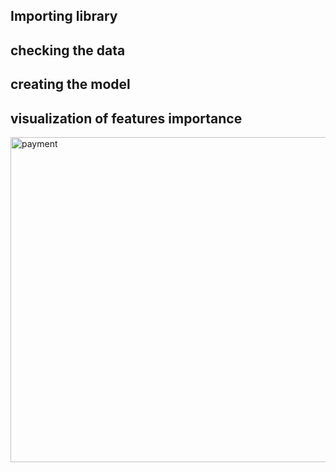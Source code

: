 ## Importing library

## checking the data 
## creating the model 
## visualization of features importance

<img width="520" alt="payment" src="https://github.com/amanullah20/ML/assets/67518111/2858b8bd-66bd-42b6-a09f-f40c169b608c">
